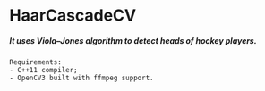 # HaarCascadeCV

##### It uses Viola–Jones algorithm to detect heads of hockey players.

```
Requirements:
- C++11 compiler;
- OpenCV3 built with ffmpeg support.
```

